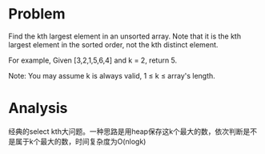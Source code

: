 # Problem
Find the kth largest element in an unsorted array. Note that it is the kth largest element in the sorted order, not the kth distinct element.

For example,
Given [3,2,1,5,6,4] and k = 2, return 5.

Note:
You may assume k is always valid, 1 ≤ k ≤ array's length.

# Analysis

经典的select kth大问题。一种思路是用heap保存这k个最大的数，依次判断是不是属于k个最大的数，时间复杂度为O(nlogk)